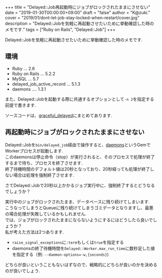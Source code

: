 +++
title = "Delayed::Job再起動時にジョブがロックされたままにさせない"
date = "2019-01-30T00:00:00+09:00"
draft = "false"
author = "K@zuki."
cover = "2019/01/dont-let-job-stay-locked-when-restart/cover.jpg"
description = "Delayed::Jobを気軽に再起動させたいために挙動確認した時のメモです."
tags = ["Ruby on Rails", "Delayed::Job"]
+++

Delayed::Jobを気軽に再起動させたいために挙動確認した時のメモです.

## 環境
* Ruby ... 2.6
* Ruby on Rails ... 5.2.2
* MySQL ... 5.7
* delayed_job_active_record ... 5.1.3
* daemons .... 1.3.1

また、Delayed::Jobを起動する際に共通するオプションとして`-n 2`を指定する前提で書きます.

ソースコードは、[graceful_delayed](https://github.com/corrupt952/survey/tree/master/apps/graceful_delayed)にまとめてあります.

## 再起動時にジョブがロックされたままにさせない
Delayed::Jobを`bin/delayed_job`経由で操作すると、[daemons](https://github.com/thuehlinger/daemons)というGemでWorkerプロセスが起動します.  
このdaemonsは停止命令（stop）が実行されると、そのプロセスで処理が終了するまで待ち、プロセスを終了させます.  
終了待機時間のデフォルト値は20秒となっており、20秒経っても処理が終了しない場合は処理を強制終了させます.

さてDelayed::Jobで20秒以上かかるジョブ実行中に、強制終了するとどうなるでしょうか？

実行中のジョブがロックされたまま、データベースに残り続けてしまいます.  
こうなってしまうとQueueに残り続けてしまうゴミデータとなりますし、最悪の場合処理が失敗しているかもしれません.  
では、ジョブがロックされたままにならないようにするにはどうしたら良いでしょうか？  
私が考えた方法は2つあります.

* `raise_signal_exceptions`に`:term`もしくは`true`を指定する
* daemonsの終了待機時間を`Delayed::Worker.max_run_time`に数秒足した値を指定する（例: `--daemon-options=-w,{seconds}`)

どちらが良いということもないはずなので、戦略的にどちらが良いのかを決めるのが良いでしょう.
